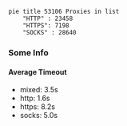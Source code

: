 
```mermaid
pie title 53106 Proxies in list
    "HTTP" : 23458
    "HTTPS": 7198
    "SOCKS" : 28640
```

### Some Info
#### Average Timeout

- mixed: 3.5s
- http: 1.6s
- https: 8.2s
- socks: 5.0s